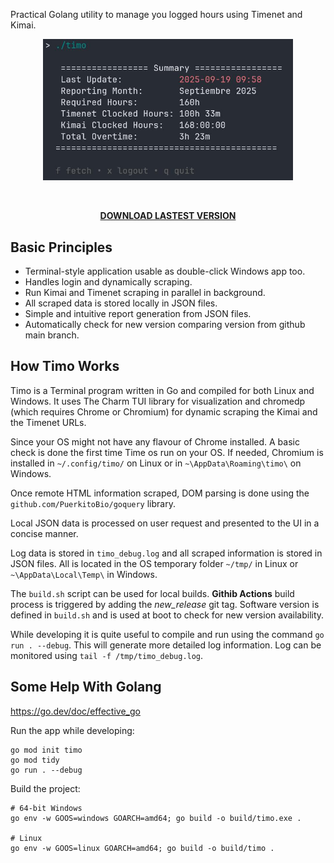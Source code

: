 
Practical Golang utility to manage you logged hours using Timenet and Kimai.

<div align="center"><img src="img/main.jpeg" alt="" width="400"></div>

<p>&nbsp;</p>
<p align="center">
  <a href="https://github.com/fabriziotappero/timo/releases/"><b>DOWNLOAD LASTEST VERSION</b></a>
</p>

## Basic Principles
- Terminal-style application usable as double-click Windows app too.
- Handles login and dynamically scraping.
- Run Kimai and Timenet scraping in parallel in background.
- All scraped data is stored locally in JSON files.
- Simple and intuitive report generation from JSON files.
- Automatically check for new version comparing version from github main branch.

## How Timo Works

Timo is a Terminal program written in Go and compiled for both Linux and Windows. It uses 
The Charm TUI library for visualization and chromedp (which requires Chrome or Chromium) for 
dynamic scraping the Kimai and the Timenet URLs.

Since your OS might not have any flavour of Chrome installed. A basic check is done the first time
Time os run on your OS. If needed, Chromium is installed in `~/.config/timo/` on Linux or in
 `~\AppData\Roaming\timo\` on Windows.

Once remote HTML information scraped, DOM parsing is done using the
`github.com/PuerkitoBio/goquery` library.

Local JSON data is processed on user request and presented to the UI in a concise manner.

Log data is stored in `timo_debug.log` and all scraped information is stored in JSON files. All is 
located in the OS temporary folder ``~/tmp/`` in Linux or `~\AppData\Local\Temp\` in Windows.

The `build.sh` script can be used for local builds. **Githib Actions** build process is triggered by 
adding the *new_release* git tag. Software version is defined in `build.sh` and is used at boot to
check for new version availability.

While developing it is quite useful to compile and run using the command `go run . --debug`. This
will generate more detailed log information. Log can be monitored using `tail -f /tmp/timo_debug.log`.

## Some Help With Golang

https://go.dev/doc/effective_go

Run the app while developing: 

```
go mod init timo
go mod tidy
go run . --debug
```
Build the project:

```
# 64-bit Windows
go env -w GOOS=windows GOARCH=amd64; go build -o build/timo.exe .

# Linux
go env -w GOOS=linux GOARCH=amd64; go build -o build/timo .
```
